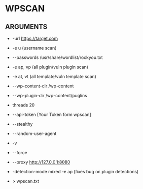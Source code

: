 # WPSCAN

## ARGUMENTS

  - -url https://target.com

  - -e u (username scan)

  - --passwords /usr/share/wordlist/rockyou.txt

  - -e ap, vp (all plugin/vuln plugin scan)

  - -e at, vt (all template/vuln template scan)

  - --wp-content-dir /wp-content

  - --wp-plugin-dir /wp-content/puglins

  - threads 20

  - --api-token \[Your Token form wpscan]

  - --stealthy 

  - --random-user-agent

  - -v 

  - --force

  - --proxy http://127.0.0.1:8080

  - -detection-mode mixed -e ap (fixes bug on plugin detections)

  - \> wpscan.txt



